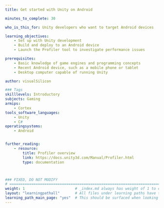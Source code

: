 ```yaml
---
title: Get started with Unity on Android

minutes_to_complete: 30

who_is_this_for: Unity developers who want to target Android devices

learning_objectives: 
    - Set up with Unity development
    - Build and deploy to an Android device
    - Launch the Profiler tool to investigate performance issues

prerequisites:
    - Basic knowledge of game engines and programming concepts
    - Recent Android device, such as a mobile phone or tablet
    - Desktop computer capable of running Unity

author: visualSilicon

### Tags
skilllevels: Introductory
subjects: Gaming
armips:
    - Cortex
tools_software_languages:
    - Unity
    - C#
operatingsystems:
    - Android


further_reading:
    - resource:
        title: Profiler overview 
        link: https://docs.unity3d.com/Manual/Profiler.html
        type: documentation



### FIXED, DO NOT MODIFY
# ================================================================================
weight: 1                       # _index.md always has weight of 1 to order correctly
layout: "learningpathall"       # All files under learning paths have this same wrapper
learning_path_main_page: "yes"  # This should be surfaced when looking for related content. Only set for _index.md of learning path content.
---
```

